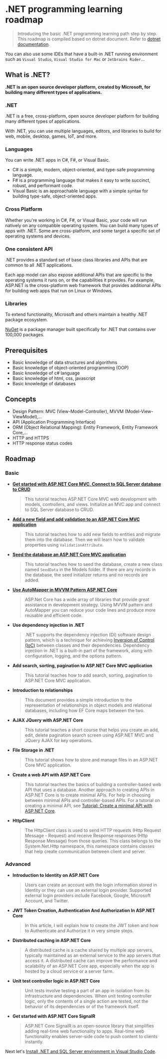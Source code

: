 # .NET programming learning roadmap

>Introducing the basic .NET programming learning path step by step. This roadmap is compiled based on dotnet document. Refer to [dotnet documentation](https://learn.microsoft.com/en-us/docs/).

You can also use some IDEs that have a built-in .NET running environment such as `Visual Studio`, `Visual Studio for Mac` or `Jetbrains Rider`...

## What is .NET?

**.NET is an open source developer platform, created by Microsoft, for building many different types of applications.**

### .NET

.NET is a free, cross-platform, open source developer platform for building many different types of applications.

With .NET, you can use multiple languages, editors, and libraries to build for web, mobile, desktop, games, IoT, and more.

### Languages

You can write .NET apps in C#, F#, or Visual Basic.

- C# is a simple, modern, object-oriented, and type-safe programming language.
- F# is a programming language that makes it easy to write succinct, robust, and performant code.
- Visual Basic is an approachable language with a simple syntax for building type-safe, object-oriented apps.

### Cross Platform

Whether you're working in C#, F#, or Visual Basic, your code will run natively on any compatible operating system. You can build many types of apps with .NET. Some are cross-platform, and some target a specific set of operating systems and devices.

### One consistent API

.NET provides a standard set of base class libraries and APIs that are common to all .NET applications.

Each app model can also expose additional APIs that are specific to the operating systems it runs on, or the capabilities it provides. For example, ASP.NET is the cross-platform web framework that provides additional APIs for building web apps that run on Linux or Windows.

### Libraries

To extend functionality, Microsoft and others maintain a healthy .NET package ecosystem.

[NuGet](https://www.nuget.org/) is a package manager built specifically for .NET that contains over 100,000 packages.

## Prerequisites

- Basic knowledge of data structures and algorithms
- Basic knowledge of object-oriented programming (OOP)
- Basic knowledge of c# language
- Basic knowledge of html, css, javascript
- Basic knowledge of databases

## Concepts

- Design Pattern: MVC (View-Model-Controller), MVVM (Model-View-ViewModel),...
- API (Application Programming Interface)
- ORM (Object Relational Mapping): Entity Framework, Entity Framework Core,...
- HTTP and HTTPS
- HTTP response status codes

## Roadmap

### Basic

- **[Get started with ASP.NET Core MVC, Connect to SQL Server database to CRUD](https://github.com/NguyenPhuDuc307/get-started-dotnet-mvc)**
  >This tutorial teaches ASP.NET Core MVC web development with models, controllers, and views. Initialize an MVC app and connect to SQL Server database to CRUD.

- **[Add a new field and add validation to an ASP.NET Core MVC application](https://github.com/NguyenPhuDuc307/add-field-and-validation)**
  >This tutorial teaches how to add new fields to entities and migrate them into the database. Then we will learn how to validate properties using `ValidationAttribute`.

- **[Seed the database an ASP.NET Core MVC application](https://github.com/NguyenPhuDuc307/seed-the-database)**
  >This tutorial teaches how to seed the database, create a new class named `SeedData` in the Models folder. If there are any records in the database, the seed initializer returns and no records are added.

- **[Use AutoMapper in MVVM Pattern ASP.NET Core](https://github.com/NguyenPhuDuc307/mvvm-design-pattern)**
  >ASP.Net Core has a wide array of libraries that provide great assistance in development strategy. Using MVVM pattern and AutoMapper you can reduce your code lines and produce more reusable and efficient code.

- **Use dependency injection in .NET**
  >.NET supports the dependency injection (DI) software design pattern, which is a technique for achieving [Inversion of Control (IoC)](https://learn.microsoft.com/en-us/dotnet/architecture/modern-web-apps-azure/architectural-principles#dependency-inversion) between classes and their dependencies. Dependency injection in .NET is a built-in part of the framework, along with configuration, logging, and the options pattern.
  
- **Add search, sorting, pagination to ASP.NET Core MVC application**
  >This tutorial teaches how to add search, sorting, pagination to ASP.NET Core MVC application.

- **Introduction to relationships**
  >This document provides a simple introduction to the representation of relationships in object models and relational databases, including how EF Core maps between the two.

- **AJAX JQuery with ASP.NET Core**
  >This tutorial teaches a short course that helps you create an add, edit, delete pagination search screen using ASP.NET MVC and JQuery AJAX for key operations.

- **File Storage in .NET**
  >This tutorial shows how to store and manage files in an ASP.NET Core MVC application.

- **Create a web API with ASP.NET Core**
  >This tutorial teaches the basics of building a controller-based web API that uses a database. Another approach to creating APIs in ASP.NET Core is to create minimal APIs. For help in choosing between minimal APIs and controller-based APIs. For a tutorial on creating a minimal API, see [Tutorial: Create a minimal API with ASP.NET Core](https://learn.microsoft.com/en-us/aspnet/core/tutorials/min-web-api?view=aspnetcore-8.0&tabs=visual-studio).

- **HttpClient**
  >The HttpClient class is used to send HTTP requests (Http Request Message - Request) and receive Response responses (Http Response Message) from those queries. This class belongs to the System.Net.Http namespace, this namespace contains classes that help create communication between client and server.

### Advanced

- **Introduction to Identity on ASP.NET Core**
  >Users can create an account with the login information stored in Identity or they can use an external login provider. Supported external login providers include Facebook, Google, Microsoft Account, and Twitter.

- **JWT Token Creation, Authentication And Authorization In ASP.NET Core**
  >In this article, I will explain how to create the JWT token and how to Authenticate and Authorize it in very simple steps.

- **Distributed caching in ASP.NET Core**
  >A distributed cache is a cache shared by multiple app servers, typically maintained as an external service to the app servers that access it. A distributed cache can improve the performance and scalability of an ASP.NET Core app, especially when the app is hosted by a cloud service or a server farm.

- **Unit test controller logic in ASP.NET Core**
  >Unit tests involve testing a part of an app in isolation from its infrastructure and dependencies. When unit testing controller logic, only the contents of a single action are tested, not the behavior of its dependencies or of the framework itself.

- **Get started with ASP.NET Core SignalR**
  >ASP.NET Core SignalR is an open-source library that simplifies adding real-time web functionality to apps. Real-time web functionality enables server-side code to push content to clients instantly.
  
Next let's [Install .NET and SQL Server environment in Visual Studio Code](https://github.com/NguyenPhuDuc307/install-dotnet-sql-server).

